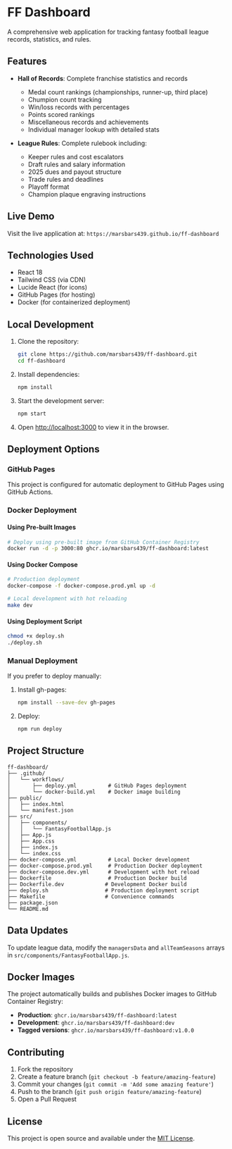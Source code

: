 # FF Dashboard

A comprehensive web application for tracking fantasy football league records, statistics, and rules.

## Features

- **Hall of Records**: Complete franchise statistics and records
  - Medal count rankings (championships, runner-up, third place)
  - Chumpion count tracking
  - Win/loss records with percentages
  - Points scored rankings
  - Miscellaneous records and achievements
  - Individual manager lookup with detailed stats

- **League Rules**: Complete rulebook including:
  - Keeper rules and cost escalators
  - Draft rules and salary information
  - 2025 dues and payout structure
  - Trade rules and deadlines
  - Playoff format
  - Champion plaque engraving instructions

## Live Demo

Visit the live application at: `https://marsbars439.github.io/ff-dashboard`

## Technologies Used

- React 18
- Tailwind CSS (via CDN)
- Lucide React (for icons)
- GitHub Pages (for hosting)
- Docker (for containerized deployment)

## Local Development

1. Clone the repository:
   ```bash
   git clone https://github.com/marsbars439/ff-dashboard.git
   cd ff-dashboard
   ```

2. Install dependencies:
   ```bash
   npm install
   ```

3. Start the development server:
   ```bash
   npm start
   ```

4. Open [http://localhost:3000](http://localhost:3000) to view it in the browser.

## Deployment Options

### GitHub Pages
This project is configured for automatic deployment to GitHub Pages using GitHub Actions.

### Docker Deployment

#### Using Pre-built Images
```bash
# Deploy using pre-built image from GitHub Container Registry
docker run -d -p 3000:80 ghcr.io/marsbars439/ff-dashboard:latest
```

#### Using Docker Compose
```bash
# Production deployment
docker-compose -f docker-compose.prod.yml up -d

# Local development with hot reloading
make dev
```

#### Using Deployment Script
```bash
chmod +x deploy.sh
./deploy.sh
```

### Manual Deployment

If you prefer to deploy manually:

1. Install gh-pages:
   ```bash
   npm install --save-dev gh-pages
   ```

2. Deploy:
   ```bash
   npm run deploy
   ```

## Project Structure

```
ff-dashboard/
├── .github/
│   └── workflows/
│       ├── deploy.yml          # GitHub Pages deployment
│       └── docker-build.yml    # Docker image building
├── public/
│   ├── index.html
│   └── manifest.json
├── src/
│   ├── components/
│   │   └── FantasyFootballApp.js
│   ├── App.js
│   ├── App.css
│   ├── index.js
│   └── index.css
├── docker-compose.yml          # Local Docker development
├── docker-compose.prod.yml     # Production Docker deployment
├── docker-compose.dev.yml      # Development with hot reload
├── Dockerfile                  # Production Docker build
├── Dockerfile.dev             # Development Docker build
├── deploy.sh                  # Production deployment script
├── Makefile                   # Convenience commands
├── package.json
└── README.md
```

## Data Updates

To update league data, modify the `managersData` and `allTeamSeasons` arrays in `src/components/FantasyFootballApp.js`.

## Docker Images

The project automatically builds and publishes Docker images to GitHub Container Registry:

- **Production**: `ghcr.io/marsbars439/ff-dashboard:latest`
- **Development**: `ghcr.io/marsbars439/ff-dashboard:dev`
- **Tagged versions**: `ghcr.io/marsbars439/ff-dashboard:v1.0.0`

## Contributing

1. Fork the repository
2. Create a feature branch (`git checkout -b feature/amazing-feature`)
3. Commit your changes (`git commit -m 'Add some amazing feature'`)
4. Push to the branch (`git push origin feature/amazing-feature`)
5. Open a Pull Request

## License

This project is open source and available under the [MIT License](LICENSE).